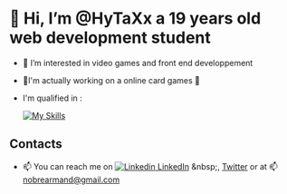# 👋 Hi, I’m @HyTaXx a 19 years old web development student #

- 👀 I’m interested in video games and front end developpement
- 🔬I'm actually working on a online card games 🎲
- I'm qualified in :   
 
  [![My Skills](https://skills.thijs.gg/icons?i=js,html,css,php,py)](https://skills.thijs.gg)
## Contacts
- 📫 You can reach me on [![Linkedin](https://i.stack.imgur.com/gVE0j.png) LinkedIn](https://www.linkedin.com/](https://www.linkedin.com/in/armand-nobre-996057224/))
&nbsp;, [Twitter](https://twitter.com/hytaxxxx) or at 📫 nobrearmand@gmail.com


<!---
HyTaXx/HyTaXx is a ✨ special ✨ repository because its `README.md` (this file) appears on your GitHub profile.
You can click the Preview link to take a look at your changes.
--->
